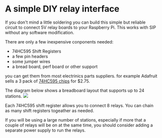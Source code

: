# A simple DIY relay interface

If you don't mind a little soldering you can build this simple but reliable circuit to connect 5V relay boards to your Raspberry Pi. This works with SIP without any software modification.

There are only a few inexpensive conponents needed:
- 74HC595 Shift Registers
- a few pin headers
- some jumper wires
- a bread board, perf board or other support

you can get them from most electrinics parts suppliers. for example Adafruit sells a 3 pack of [74HC595 chips](https://www.adafruit.com/products/450) for $2.75.

The diagram below shows a breadboard layout that supports up to 24 stations.
![](http://)

Each 74HC595 shift register allows you to connect 8 relays. You can chain as many shift registers togeather as needed.

If you will be using a large number of stations, especially if more that a couple of relays will be on at the same time, you should consider adding a separate power supply to run the relays.

